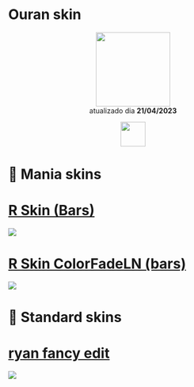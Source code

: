 # Ouran skin 

<p align="center">
   <a href="https://osu.ppy.sh/users/12021503">
    <img src="https://a.ppy.sh/12021503"
         width="150"
         height "150">
   </a>
<br>
  atualizado dia
  <b> 21/04/2023 </b>
</p>
   <p align="center">
   <a href="https://twitter.com/arisu1_">
  <img src="https://i.imgur.com/PUQ5uWf.png" 
       width="50" 
       height="50"></a>
<br>
   </p>
   
# 🎹 Mania skins

# [R Skin (Bars)](https://github.com/Yumiih/Skins/raw/main/Ouran/R_Skin_v3.0_Bars.osk)
[![](https://cdn.discordapp.com/attachments/1033290289185566781/1098761772002988092/screenshot029.jpg)](https://github.com/Yumiih/Skins/raw/main/Ouran/R_Skin_v3.0_Bars.osk)

# [R Skin ColorFadeLN (bars)](https://github.com/Yumiih/Skins/raw/main/Ouran/R_Skin_v3.1_4_7k_Color_Fade_LN.osk)
[![](https://osu.ppy.sh/ss/18558289/2763)](https://github.com/Yumiih/Skins/raw/main/Ouran/R_Skin_v3.1_4_7k_Color_Fade_LN.osk)

# 🐋 Standard skins

# [ryan fancy edit](https://github.com/Yumiih/Skins/raw/main/Ouran/ryan_fancy_edit.osk)
[![](https://osu.ppy.sh/ss/18558294/3b22)](https://github.com/Yumiih/Skins/raw/main/Ouran/ryan_fancy_edit.osk)
